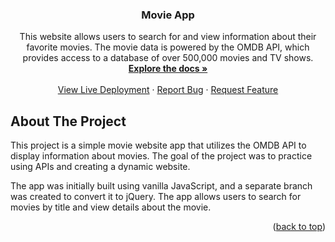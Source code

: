<a name="readme-top"></a>

<h3 align="center">Movie App</h3>

  <p align="center">
This website allows users to search for and view information about their favorite movies. The movie data is powered by the OMDB API, which provides access to a database of over 500,000 movies and TV shows.
<br />
<a href="https://github.com/ZulfiqarG/movieapp"><strong>Explore the docs »</strong></a>
<br />
<br />
<a href="#">View Live Deployment</a>
·
<a href="https://github.com/ZulfiqarG/movieapp/issues">Report Bug</a>
·
<a href="https://github.com/ZulfiqarG/movieapp/issues">Request Feature</a>

  </p>
</div>


<!-- ABOUT THE PROJECT -->

## About The Project

This project is a simple movie website app that utilizes the OMDB API to display information about movies. The goal of the project was to practice using APIs and creating a dynamic website.

The app was initially built using vanilla JavaScript, and a separate branch was created to convert it to jQuery. The app allows users to search for movies by title and view details about the movie.

<p align="right">(<a href="#readme-top">back to top</a>)</p>